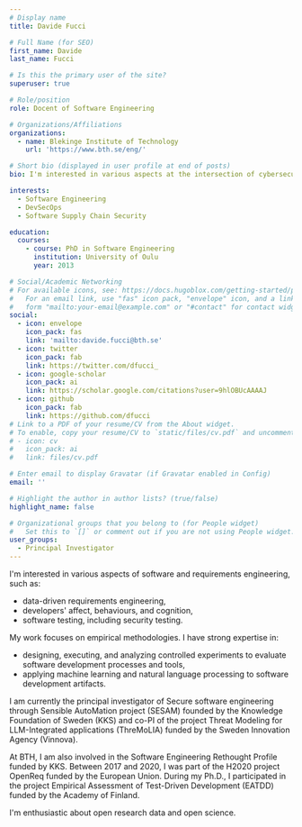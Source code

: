 ```yaml
---
# Display name
title: Davide Fucci

# Full Name (for SEO)
first_name: Davide 
last_name: Fucci

# Is this the primary user of the site?
superuser: true

# Role/position
role: Docent of Software Engineering 

# Organizations/Affiliations
organizations:
  - name: Blekinge Institute of Technology
    url: 'https://www.bth.se/eng/'

# Short bio (displayed in user profile at end of posts)
bio: I'm interested in various aspects at the intersection of cybersecurity and software engineering.

interests:
  - Software Engineering
  - DevSecOps
  - Software Supply Chain Security

education:
  courses:
    - course: PhD in Software Engineering
      institution: University of Oulu
      year: 2013

# Social/Academic Networking
# For available icons, see: https://docs.hugoblox.com/getting-started/page-builder/#icons
#   For an email link, use "fas" icon pack, "envelope" icon, and a link in the
#   form "mailto:your-email@example.com" or "#contact" for contact widget.
social:
  - icon: envelope
    icon_pack: fas
    link: 'mailto:davide.fucci@bth.se'
  - icon: twitter
    icon_pack: fab
    link: https://twitter.com/dfucci_
  - icon: google-scholar
    icon_pack: ai
    link: https://scholar.google.com/citations?user=9hlOBUcAAAAJ
  - icon: github
    icon_pack: fab
    link: https://github.com/dfucci
# Link to a PDF of your resume/CV from the About widget.
# To enable, copy your resume/CV to `static/files/cv.pdf` and uncomment the lines below.
# - icon: cv
#   icon_pack: ai
#   link: files/cv.pdf

# Enter email to display Gravatar (if Gravatar enabled in Config)
email: ''

# Highlight the author in author lists? (true/false)
highlight_name: false

# Organizational groups that you belong to (for People widget)
#   Set this to `[]` or comment out if you are not using People widget.
user_groups:
  - Principal Investigator
---
```


I'm interested in various aspects of software and requirements engineering, such as:

- data-driven requirements engineering,
- developers' affect, behaviours, and cognition,
- software testing, including security testing.

My work focuses on empirical methodologies. I have strong expertise in:

- designing, executing, and analyzing controlled experiments to evaluate software development processes and tools,
- applying machine learning and natural language processing to software development artifacts.

I am currently the principal investigator of Secure software engineering through Sensible AutoMation project (SESAM) founded by the Knowledge Foundation of Sweden (KKS) and co-PI of the project Threat Modeling for LLM-Integrated applications (ThreMoLIA) funded by the Sweden Innovation Agency (Vinnova).

At BTH, I am also involved in the Software Engineering Rethought Profile funded by KKS.
Between 2017 and 2020, I was part of the H2020 project OpenReq funded by the European Union.
During my Ph.D., I participated in the project Empirical Assessment of Test-Driven Development (EATDD) funded by the Academy of Finland.

 I'm enthusiastic about open research data and open science.
